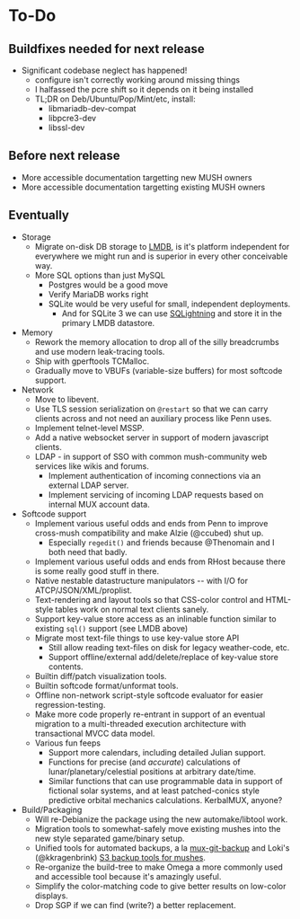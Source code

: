 # To-Do

## Buildfixes needed for next release

* Significant codebase neglect has happened!
  * configure isn't correctly working around missing things
  * I halfassed the pcre shift so it depends on it being installed
  * TL;DR on Deb/Ubuntu/Pop/Mint/etc, install:
    * libmariadb-dev-compat
    * libpcre3-dev
    * libssl-dev

## Before next release

* More accessible documentation targetting new MUSH owners
* More accessible documentation targetting existing MUSH owners

## Eventually

* Storage
  * Migrate on-disk DB storage to [LMDB](http://symas.com/mdb/), is it's platform independent for everywhere we might run and is superior in every other conceivable way.
  * More SQL options than just MySQL
	* Postgres would be a good move
	* Verify MariaDB works right
	* SQLite would be very useful for small, independent deployments.
	  * And for SQLite 3 we can use [SQLightning](https://gitorious.org/mdb/sqlightning/source/5a70c78cc0c7b9393ff1373905bf1a852cfab3bc:) and store it in the primary LMDB datastore.
* Memory
  * Rework the memory allocation to drop all of the silly breadcrumbs and use modern leak-tracing tools.
  * Ship with gperftools TCMalloc.
  * Gradually move to VBUFs (variable-size buffers) for most softcode support.
* Network
  * Move to libevent.
  * Use TLS session serialization on `@restart` so that we can carry clients across and not need an auxiliary process like Penn uses.
  * Implement telnet-level MSSP.
  * Add a native websocket server in support of modern javascript clients.
  * LDAP - in support of SSO with common mush-community web services like wikis and forums.
	* Implement authentication of incoming connections via an external LDAP server.
	* Implement servicing of incoming LDAP requests based on internal MUX account data.
* Softcode support
  * Implement various useful odds and ends from Penn to improve cross-mush compatibility and make Alzie (@ccubed) shut up.
	* Especially `regedit()` and friends because @Thenomain and I both need that badly.
  * Implement various useful odds and ends from RHost because there is some really good stuff in there.
  * Native nestable datastructure manipulators -- with I/O for ATCP/JSON/XML/proplist.
  * Text-rendering and layout tools so that CSS-color control and HTML-style tables work on normal text clients sanely.
  * Support key-value store access as an inlinable function similar to existing `sql()` support (see LMDB above)
  * Migrate most text-file things to use key-value store API
	* Still allow reading text-files on disk for legacy weather-code, etc.
	* Support offline/external add/delete/replace of key-value store contents.
  * Builtin diff/patch visualization tools.
  * Builtin softcode format/unformat tools.
  * Offline non-network script-style softcode evaluator for easier regression-testing.
  * Make more code properly re-entrant in support of an eventual migration to a multi-threaded execution architecture with transactional MVCC data model.
  * Various fun feeps
	* Support more calendars, including detailed Julian support.
	* Functions for precise (and *accurate*) calculations of lunar/planetary/celestial positions at arbitrary date/time.
	* Similar functions that can use programmable data in support of fictional solar systems, and at least patched-conics style predictive orbital mechanics calculations.  KerbalMUX, anyone?
* Build/Packaging
  * Will re-Debianize the package using the new automake/libtool work.
  * Migration tools to somewhat-safely move existing mushes into the new style separated game/binary setup.
  * Unified tools for automated backups, a la [mux-git-backup](https://github.com/lashtear/mux-git-backup) and Loki's (@kkragenbrink) [S3 backup tools for mushes](https://github.com/kkragenbrink/hm-s3-backup).
  * Re-organize the build-tree to make Omega a more commonly used and accessible tool because it's amazingly useful.
  * Simplify the color-matching code to give better results on low-color displays.
  * Drop SGP if we can find (write?) a better replacement.
